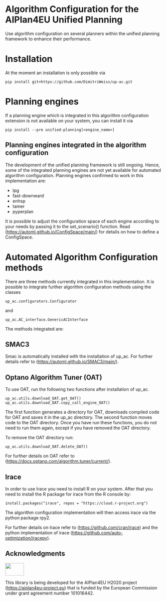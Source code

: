 # Algorithm Configuration for the AIPlan4EU Unified Planning

Use algorithm configuration on several planners within the unified planning framework to enhance their performance.

# Installation

At the moment an installation is only possible via 

```
pip install git+https://github.com/DimitriWeiss/up-ac.git
```

# Planning engines

If a planning engine which is integrated in this algorithm configuration extension is not available on your system, you can install it via

```
pip install --pre unified-planning[<engine_name>]
```

## Planning engines integrated in the algorithm configuration

The development of the unified planning framework is still ongoing. Hence, some of the integrated planning engines are not yet available for automated algorithm configuration. Planning engines confirmed to work in this implementation are:

- lpg
- fast-downward
- enhsp
- tamer
- pyperplan

It is possible to adjust the configuration space of each engine according to your needs by passing it to the set_scenario() function. Read (https://automl.github.io/ConfigSpace/main/) for details on how to define a ConfigSpace.

# Automated Algorithm Configuration methods

There are three methods currently integrated in this implementation. It is possible to integrate further algorithm configuration methods using the classes
```
up_ac.configurators.Configurator
```
and
```
up_ac.AC_interface.GenericACInterface
```

The methods integrated are:

## SMAC3

Smac is automatically installed with the installation of up_ac. For further details refer to (https://automl.github.io/SMAC3/main/).

## Optano Algorithm Tuner (OAT)

To use OAT, run the following two functions after installation of up_ac.

```
up_ac.utils.download_OAT.get_OAT()
up_ac.utils.download_OAT.copy_call_engine_OAT()
```

The first function generates a directory for OAT, downloads compiled code for OAT and saves it in the up_ac directory. The second function moves code to the OAT directory. Once you have run these functions, you do not need to run them again, except if you have removed the OAT directory.

To remove the OAT directory run:

```
up_ac.utils.download_OAT.delete_OAT()
```

For further details on OAT refer to (https://docs.optano.com/algorithm.tuner/current/).

## Irace

In order to use Irace you need to install R on your system. After that you need to install the R package for irace from the R console by:

```
install.packages("irace", repos = "https://cloud.r-project.org")
```

The algorithm configuration implementation will then access irace via the python package rpy2.

For further details on Irace refer to (https://github.com/cran/irace) and the python implementation of irace (https://github.com/auto-optimization/iracepy).

## Acknowledgments

<img src="https://www.aiplan4eu-project.eu/wp-content/uploads/2021/07/euflag.png" width="60" height="40">

This library is being developed for the AIPlan4EU H2020 project (https://aiplan4eu-project.eu) that is funded by the European Commission under grant agreement number 101016442.
